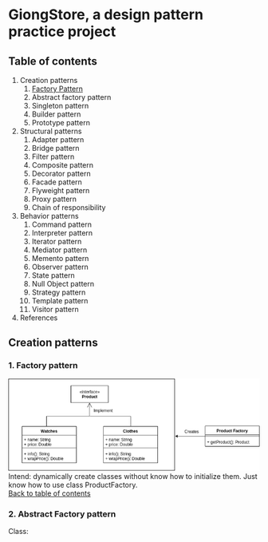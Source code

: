 # GiongStore, a design pattern practice project

## Table of contents
1. Creation patterns
    1. [Factory Pattern](###-1.-Factory-pattern)
    2. Abstract factory pattern
    3. Singleton pattern
    4. Builder pattern
    5. Prototype pattern
2. Structural patterns
    1. Adapter pattern
    2. Bridge pattern
    3. Filter pattern
    4. Composite pattern
    5. Decorator pattern
    6. Facade pattern
    7. Flyweight pattern
    8. Proxy pattern
    9. Chain of responsibility
3. Behavior patterns
    1. Command pattern
    2. Interpreter pattern
    3. Iterator pattern
    4. Mediator pattern
    5. Memento pattern
    6. Observer pattern
    7. State pattern
    8. Null Object pattern
    9. Strategy pattern
    10. Template pattern
    11. Visitor pattern
4. References


## Creation patterns
### 1. Factory pattern
![alt text](../img/Factory2.png)  
Intend: dynamically create classes without know how to initialize them. Just know how to use class ProductFactory.     
[Back to table of contents](#table-of-contents)

### 2. Abstract Factory pattern
Class: 

